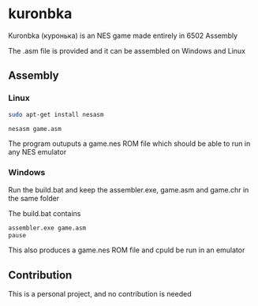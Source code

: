 # kuronbka

Kuronbka (куронька) is an NES game made entirely in 6502 Assembly

The .asm file is provided and it can be assembled on Windows and Linux

## Assembly

### Linux

```bash
sudo apt-get install nesasm

nesasm game.asm
```

The program outuputs a game.nes ROM file which should be able to run in any NES emulator

### Windows

Run the build.bat and keep the assembler.exe, game.asm and game.chr in the same folder

The build.bat contains

```bash
assembler.exe game.asm
pause
```

This also produces a game.nes ROM file and cpuld be run in an emulator
## Contribution

This is a personal project, and no contribution is needed